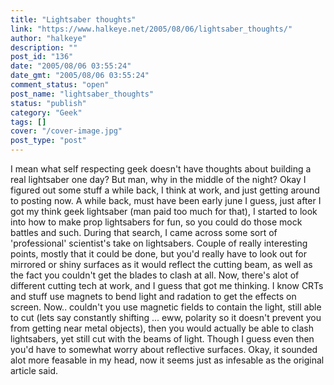 ```yaml
---
title: "Lightsaber thoughts"
link: "https://www.halkeye.net/2005/08/06/lightsaber_thoughts/"
author: "halkeye"
description: ""
post_id: "136"
date: "2005/08/06 03:55:24"
date_gmt: "2005/08/06 03:55:24"
comment_status: "open"
post_name: "lightsaber_thoughts"
status: "publish"
category: "Geek"
tags: []
cover: "/cover-image.jpg"
post_type: "post"
---
```


I mean what self respecting geek doesn't have thoughts about building a real lightsaber one day? But man, why in the middle of the night? Okay I figured out some stuff a while back, I think at work, and just getting around to posting now. A while back, must have been early june I guess, just after I got my think geek lightsaber (man paid too much for that), I started to look into how to make prop lightsabers for fun, so you could do those mock battles and such. During that search, I came across some sort of 'professional' scientist's take on lightsabers. Couple of really interesting points, mostly that it could be done, but you'd really have to look out for mirrored or shiny surfaces as it would reflect the cutting beam, as well as the fact you couldn't get the blades to clash at all. Now, there's alot of different cutting tech at work, and I guess that got me thinking. I know CRTs and stuff use magnets to bend light and radation to get the effects on screen. Now.. couldn't you use magnetic fields to contain the light, still able to cut (lets say constantly shifting ... eww, polarity so it doesn't prevent you from getting near metal objects), then you would actually be able to clash lightsabers, yet still cut with the beams of light. Though I guess even then you'd have to somewhat worry about reflective surfaces. Okay, it sounded alot more feasable in my head, now it seems just as infesable as the original article said.